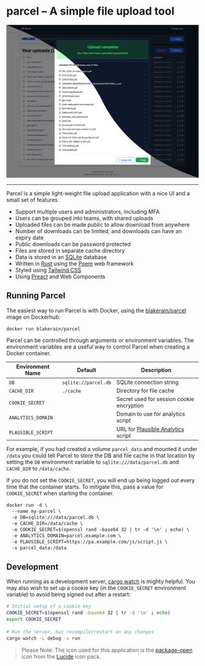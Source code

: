 # parcel – A simple file upload tool

<picture>
 <source media="(prefers-color-scheme: dark)" srcset="media/masked-screenshot.png">
 <source media="(prefers-color-scheme: light)" srcset="media/masked-screenshot.png">
 <img alt="Screenshot of Parcel after a successful upload" src="media/masked-screenshot.png">
</picture>

---

Parcel is a simple light-weight file upload application with a nice UI and a small set of features.

- Support multiple users and administrators, including MFA
- Users can be grouped into teams, with shared uploads
- Uploaded files can be made public to allow download from anywhere
- Number of downloads can be limited, and downloads can have an expiry date
- Public downloads can be password protected
- Files are stored in separate cache directory
- Data is stored in an [SQLite] database
- Written in [Rust] using the [Poem] web framework
- Styled using [Tailwind CSS]
- Using [Preact] and Web Components

## Running Parcel

The easiest way to run Parcel is with Docker, using the
[blakerain/parcel](https://hub.docker.com/r/blakerain/parcel) image on Dockerhub:

```
docker run blakerain/parcel
```

Parcel can be controlled through arguments or environment variables. The environment variables are a
useful way to control Parcel when creating a Docker container.

| Environment Name   | Default              | Description                               |
|--------------------|----------------------|-------------------------------------------|
| `DB`               | `sqlite://parcel.db` | SQLite connection string                  |
| `CACHE_DIR`        | `./cache`            | Directory for file cache                  |
| `COOKIE_SECRET`    |                      | Secret used for session cookie encryption |
| `ANALYTICS_DOMAIN` |                      | Domain to use for analytics script        |
| `PLAUSIBLE_SCRIPT` |                      | URL for [Plausible Analytics] script      |

For example, if you had created a volume `parcel_data` and mounted it under `/data` you could tell
Parcel to store the DB and file cache in that location by setting the `DB` environment variable to
`sqlite:///data/parcel.db` and `CACHE_DIR` to `/data/cache`.

If you do not set the `COOKIE_SECRET`, you will end up being logged out every time that the
container starts. To mitigate this, pass a value for `COOKIE_SECRET` when starting the container.

```
docker run -d \
  --name my-parcel \
  -e DB=sqlite:///data/parcel.db \
  -e CACHE_DIR=/data/cache \
  -e COOKIE_SECRET=$(openssl rand -base64 32 | tr -d '\n' ; echo) \
  -e ANALYTICS_DOMAIN=parcel.example.com \
  -e PLAUSIBLE_SCRIPT=https://pa.example.com/js/script.js \
  -v parcel_data:/data
```

## Development

When running as a development server, [cargo watch] is mighty helpful. You may also wish to set up a
cookie key (in the `COOKIE_SECRET` environment variable) to avoid being signed out after a restart:

```bash
# Initial setup of a cookie key
COOKIE_SECRET=$(openssl rand -base64 32 | tr -d '\n' ; echo)
export COOKIE_SECRET

# Run the server, but recompile/restart on any changes
cargo watch -L debug -x run
```

> Please Note: The icon used for this application is the [package-open] icon from the [Lucide] icon
> pack.

[package-open]: https://lucide.dev/icons/package-open
[lucide]: https://lucide.dev/
[cargo watch]: https://github.com/watchexec/cargo-watch
[plausible analytics]: https://plausible.io/
[rust]: https://rust-lang.org/
[Poem]: https://github.com/poem-web/poem
[Sqlite]: https://sqlite.org/
[Tailwind CSS]: https://tailwindcss.com/
[Preact]: https://preactjs.com/
